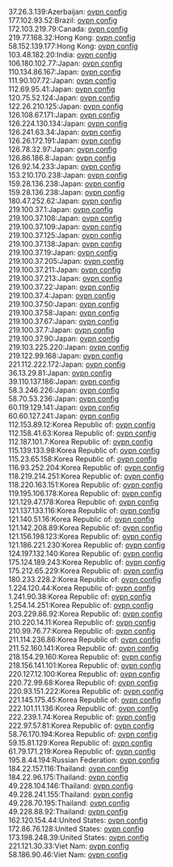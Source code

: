 37.26.3.139:Azerbaijan: [ovpn config](vpn/37_26_3_139.ovpn)  
177.102.93.52:Brazil: [ovpn config](vpn/177_102_93_52.ovpn)  
172.103.219.79:Canada: [ovpn config](vpn/172_103_219_79.ovpn)  
219.77.168.32:Hong Kong: [ovpn config](vpn/219_77_168_32.ovpn)  
58.152.139.177:Hong Kong: [ovpn config](vpn/58_152_139_177.ovpn)  
103.48.182.20:India: [ovpn config](vpn/103_48_182_20.ovpn)  
106.180.102.77:Japan: [ovpn config](vpn/106_180_102_77.ovpn)  
110.134.86.167:Japan: [ovpn config](vpn/110_134_86_167.ovpn)  
111.90.107.72:Japan: [ovpn config](vpn/111_90_107_72.ovpn)  
112.69.95.41:Japan: [ovpn config](vpn/112_69_95_41.ovpn)  
120.75.52.124:Japan: [ovpn config](vpn/120_75_52_124.ovpn)  
122.26.210.125:Japan: [ovpn config](vpn/122_26_210_125.ovpn)  
126.108.67.171:Japan: [ovpn config](vpn/126_108_67_171.ovpn)  
126.224.130.134:Japan: [ovpn config](vpn/126_224_130_134.ovpn)  
126.241.63.34:Japan: [ovpn config](vpn/126_241_63_34.ovpn)  
126.26.172.191:Japan: [ovpn config](vpn/126_26_172_191.ovpn)  
126.78.32.97:Japan: [ovpn config](vpn/126_78_32_97.ovpn)  
126.86.186.8:Japan: [ovpn config](vpn/126_86_186_8.ovpn)  
126.92.14.233:Japan: [ovpn config](vpn/126_92_14_233.ovpn)  
153.210.170.238:Japan: [ovpn config](vpn/153_210_170_238.ovpn)  
159.28.136.238:Japan: [ovpn config](vpn/159_28_136_238.ovpn)  
159.28.136.238:Japan: [ovpn config](vpn/159_28_136_238.ovpn)  
180.47.252.62:Japan: [ovpn config](vpn/180_47_252_62.ovpn)  
219.100.37.1:Japan: [ovpn config](vpn/219_100_37_1.ovpn)  
219.100.37.108:Japan: [ovpn config](vpn/219_100_37_108.ovpn)  
219.100.37.109:Japan: [ovpn config](vpn/219_100_37_109.ovpn)  
219.100.37.125:Japan: [ovpn config](vpn/219_100_37_125.ovpn)  
219.100.37.138:Japan: [ovpn config](vpn/219_100_37_138.ovpn)  
219.100.37.19:Japan: [ovpn config](vpn/219_100_37_19.ovpn)  
219.100.37.205:Japan: [ovpn config](vpn/219_100_37_205.ovpn)  
219.100.37.211:Japan: [ovpn config](vpn/219_100_37_211.ovpn)  
219.100.37.213:Japan: [ovpn config](vpn/219_100_37_213.ovpn)  
219.100.37.22:Japan: [ovpn config](vpn/219_100_37_22.ovpn)  
219.100.37.4:Japan: [ovpn config](vpn/219_100_37_4.ovpn)  
219.100.37.50:Japan: [ovpn config](vpn/219_100_37_50.ovpn)  
219.100.37.58:Japan: [ovpn config](vpn/219_100_37_58.ovpn)  
219.100.37.67:Japan: [ovpn config](vpn/219_100_37_67.ovpn)  
219.100.37.7:Japan: [ovpn config](vpn/219_100_37_7.ovpn)  
219.100.37.90:Japan: [ovpn config](vpn/219_100_37_90.ovpn)  
219.103.225.220:Japan: [ovpn config](vpn/219_103_225_220.ovpn)  
219.122.99.168:Japan: [ovpn config](vpn/219_122_99_168.ovpn)  
221.112.222.172:Japan: [ovpn config](vpn/221_112_222_172.ovpn)  
36.13.29.81:Japan: [ovpn config](vpn/36_13_29_81.ovpn)  
39.110.137.186:Japan: [ovpn config](vpn/39_110_137_186.ovpn)  
58.3.246.226:Japan: [ovpn config](vpn/58_3_246_226.ovpn)  
58.70.53.236:Japan: [ovpn config](vpn/58_70_53_236.ovpn)  
60.119.129.141:Japan: [ovpn config](vpn/60_119_129_141.ovpn)  
60.60.127.241:Japan: [ovpn config](vpn/60_60_127_241.ovpn)  
112.153.89.12:Korea Republic of: [ovpn config](vpn/112_153_89_12.ovpn)  
112.158.41.63:Korea Republic of: [ovpn config](vpn/112_158_41_63.ovpn)  
112.187.101.7:Korea Republic of: [ovpn config](vpn/112_187_101_7.ovpn)  
115.139.133.98:Korea Republic of: [ovpn config](vpn/115_139_133_98.ovpn)  
115.23.65.158:Korea Republic of: [ovpn config](vpn/115_23_65_158.ovpn)  
116.93.252.204:Korea Republic of: [ovpn config](vpn/116_93_252_204.ovpn)  
118.219.214.251:Korea Republic of: [ovpn config](vpn/118_219_214_251.ovpn)  
118.220.163.151:Korea Republic of: [ovpn config](vpn/118_220_163_151.ovpn)  
119.195.106.178:Korea Republic of: [ovpn config](vpn/119_195_106_178.ovpn)  
121.129.47.178:Korea Republic of: [ovpn config](vpn/121_129_47_178.ovpn)  
121.137.133.116:Korea Republic of: [ovpn config](vpn/121_137_133_116.ovpn)  
121.140.51.16:Korea Republic of: [ovpn config](vpn/121_140_51_16.ovpn)  
121.142.208.89:Korea Republic of: [ovpn config](vpn/121_142_208_89.ovpn)  
121.156.198.123:Korea Republic of: [ovpn config](vpn/121_156_198_123.ovpn)  
121.186.221.230:Korea Republic of: [ovpn config](vpn/121_186_221_230.ovpn)  
124.197.132.140:Korea Republic of: [ovpn config](vpn/124_197_132_140.ovpn)  
175.124.189.243:Korea Republic of: [ovpn config](vpn/175_124_189_243.ovpn)  
175.212.65.229:Korea Republic of: [ovpn config](vpn/175_212_65_229.ovpn)  
180.233.228.2:Korea Republic of: [ovpn config](vpn/180_233_228_2.ovpn)  
1.224.120.44:Korea Republic of: [ovpn config](vpn/1_224_120_44.ovpn)  
1.241.90.38:Korea Republic of: [ovpn config](vpn/1_241_90_38.ovpn)  
1.254.14.251:Korea Republic of: [ovpn config](vpn/1_254_14_251.ovpn)  
203.229.86.92:Korea Republic of: [ovpn config](vpn/203_229_86_92.ovpn)  
210.220.14.11:Korea Republic of: [ovpn config](vpn/210_220_14_11.ovpn)  
210.99.76.77:Korea Republic of: [ovpn config](vpn/210_99_76_77.ovpn)  
211.114.236.86:Korea Republic of: [ovpn config](vpn/211_114_236_86.ovpn)  
211.52.160.141:Korea Republic of: [ovpn config](vpn/211_52_160_141.ovpn)  
218.154.29.160:Korea Republic of: [ovpn config](vpn/218_154_29_160.ovpn)  
218.156.141.101:Korea Republic of: [ovpn config](vpn/218_156_141_101.ovpn)  
220.127.12.100:Korea Republic of: [ovpn config](vpn/220_127_12_100.ovpn)  
220.72.99.68:Korea Republic of: [ovpn config](vpn/220_72_99_68.ovpn)  
220.93.151.222:Korea Republic of: [ovpn config](vpn/220_93_151_222.ovpn)  
221.145.175.45:Korea Republic of: [ovpn config](vpn/221_145_175_45.ovpn)  
222.101.11.136:Korea Republic of: [ovpn config](vpn/222_101_11_136.ovpn)  
222.239.1.74:Korea Republic of: [ovpn config](vpn/222_239_1_74.ovpn)  
222.97.57.81:Korea Republic of: [ovpn config](vpn/222_97_57_81.ovpn)  
58.76.170.194:Korea Republic of: [ovpn config](vpn/58_76_170_194.ovpn)  
59.15.81.129:Korea Republic of: [ovpn config](vpn/59_15_81_129.ovpn)  
61.79.171.219:Korea Republic of: [ovpn config](vpn/61_79_171_219.ovpn)  
195.8.44.194:Russian Federation: [ovpn config](vpn/195_8_44_194.ovpn)  
184.22.157.116:Thailand: [ovpn config](vpn/184_22_157_116.ovpn)  
184.22.96.175:Thailand: [ovpn config](vpn/184_22_96_175.ovpn)  
49.228.104.146:Thailand: [ovpn config](vpn/49_228_104_146.ovpn)  
49.228.241.155:Thailand: [ovpn config](vpn/49_228_241_155.ovpn)  
49.228.70.195:Thailand: [ovpn config](vpn/49_228_70_195.ovpn)  
49.228.88.92:Thailand: [ovpn config](vpn/49_228_88_92.ovpn)  
162.120.154.44:United States: [ovpn config](vpn/162_120_154_44.ovpn)  
172.86.76.128:United States: [ovpn config](vpn/172_86_76_128.ovpn)  
173.198.248.39:United States: [ovpn config](vpn/173_198_248_39.ovpn)  
221.121.30.33:Viet Nam: [ovpn config](vpn/221_121_30_33.ovpn)  
58.186.90.46:Viet Nam: [ovpn config](vpn/58_186_90_46.ovpn)  
